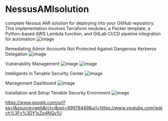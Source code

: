 # NessusAMIsolution
complete Nessus AMI solution for deploying into your GitHub repository. This implementation involves Terraform modules, a Packer template, a Python-based AWS Lambda function, and GitLab CI/CD pipeline integration for automation
![image](https://github.com/user-attachments/assets/3ff68969-ef9e-48d9-abc3-f444fe7668db)

Remediating Admin Accounts Not Protected Against Dangerous Kerberos Delegation
![image](https://github.com/user-attachments/assets/8f1d5c8c-8481-45d6-a161-787d219ee603)

Vulnerability Management
![image](https://github.com/user-attachments/assets/a8c170b6-cd15-4681-9eed-10c0f8047222)
![image](https://github.com/user-attachments/assets/fbb626ec-be4a-4a6f-bb28-02de0eb71f8c)

Intelligents in Tenable Security Center
![image](https://github.com/user-attachments/assets/45546f2c-b229-4c20-8cf8-63d37454de89)

Management Dashboard
![image](https://github.com/user-attachments/assets/957c34f0-743e-4191-a0e2-d335a7b57f9d)

Installation and Setup Tenable Security Envirnment
![image](https://github.com/user-attachments/assets/5477fffe-f043-4075-aeef-44aa988ec985)


https://www.google.com/url?sa=t&source=web&rct=j&opi=89978449&url=https://www.youtube.com/watch%3Fv%3DY1sZp4NQv1U

